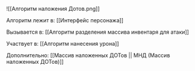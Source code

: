 ![[Алгоритм наложения Дотов.png]]

Алгоритм лежит в:
[[Интерфейс персонажа]]

Вызывается в:
[[Алгоритм разделения массива инвентаря для атаки]]

Участвует в:
[[Алгоритм нанесения урона]]

Дополнительно:
[[Массив наложенных ДОТов || МНД (Массив наложенных ДОТов)]]

